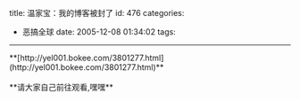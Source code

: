 title: 温家宝：我的博客被封了
id: 476
categories:
  - 恶搞全球
date: 2005-12-08 01:34:02
tags:
---

<div id="msgcns!9697D6160EFEBC17!409" class="bvMsg"><div>**[http://yel001.bokee.com/3801277.html](http://yel001.bokee.com/3801277.html)**</div>
<div> </div>
<div>**请大家自己前往观看,嘿嘿**</div></div>